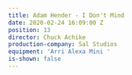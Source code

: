 ```yaml
---
title: Adam Hender - I Don't Mind
date: 2020-02-24 16:09:00 Z
position: 13
director: Chuck Achike
production-company: Sal Studios
equipment: 'Arri Alexa Mini '
is-shown: false
---
```


